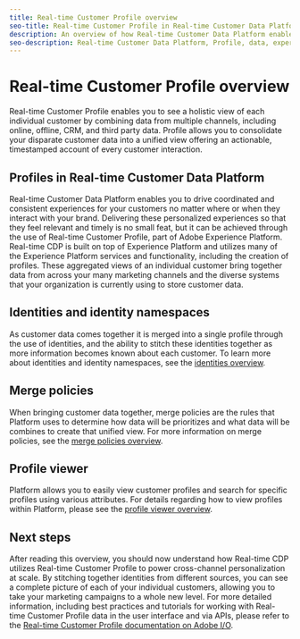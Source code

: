 ```yaml
---
title: Real-time Customer Profile overview
seo-title: Real-time Customer Profile in Real-time Customer Data Platform
description: An overview of how Real-time Customer Data Platform enables you to drive coordinated, consistent, relevant experiences for your customers using Real-time Customer Profiles.
seo-description: Real-time Customer Data Platform, Profile, data, experiences, channels
---
```


# Real-time Customer Profile overview

Real-time Customer Profile enables you to see a holistic view of each individual customer by combining data from multiple channels, including online, offline, CRM, and third party data. Profile allows you to consolidate your disparate customer data into a unified view offering an actionable, timestamped account of every customer interaction.

## Profiles in Real-time Customer Data Platform

Real-time Customer Data Platform enables you to drive coordinated and consistent experiences for your customers no matter where or when they interact with your brand. Delivering these personalized experiences so that they feel relevant and timely is no small feat, but it can be achieved through the use of Real-time Customer Profile, part of Adobe Experience Platform. Real-time CDP is built on top of Experience Platform and utilizes many of the Experience Platform services and functionality, including the creation of profiles. These aggregated views of an individual customer bring together data from across your many marketing channels and the diverse systems that your organization is currently using to store customer data.

## Identities and identity namespaces

As customer data comes together it is merged into a single profile through the use of identities, and the ability to stitch these identities together as more information becomes known about each customer. To learn more about identities and identity namespaces, see the [identities overview](/help/rtcdp/profile/identities-overview.md).

## Merge policies

When bringing customer data together, merge policies are the rules that Platform uses to determine how data will be prioritizes and what data will be combines to create that unified view. For more information on merge policies, see the [merge policies overview](/help/rtcdp/profile/merge-policies.md).

## Profile viewer

Platform allows you to easily view customer profiles and search for specific profiles using various attributes. For details regarding how to view profiles within Platform, please see the [profile viewer overview](/help/rtcdp/profile/profile-viewer.md).

## Next steps

After reading this overview, you should now understand how Real-time CDP utilizes Real-time Customer Profile to power cross-channel personalization at scale. By stitching together identities from different sources, you can see a complete picture of each of your individual customers, allowing you to take your marketing campaigns to a whole new level. For more detailed information, including best practices and tutorials for working with Real-time Customer Profile data in the user interface and via APIs, please refer to the [Real-time Customer Profile documentation on Adobe I/O](https://www.adobe.io/apis/experienceplatform/home/profile-identity-segmentation/profile-identity-segmentation-services.html#!api-specification/markdown/narrative/technical_overview/unified_profile_architectural_overview/unified_profile_architectural_overview.md).
